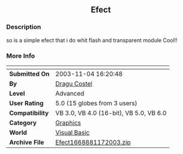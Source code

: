 ﻿<div align="center">

## Efect


</div>

### Description

so is a simple efect that i do whit flash and transparent module Cool!!
 
### More Info
 


<span>             |<span>
---                |---
**Submitted On**   |2003-11-04 16:20:48
**By**             |[Dragu Costel](https://github.com/Planet-Source-Code/PSCIndex/blob/master/ByAuthor/dragu-costel.md)
**Level**          |Advanced
**User Rating**    |5.0 (15 globes from 3 users)
**Compatibility**  |VB 3\.0, VB 4\.0 \(16\-bit\), VB 5\.0, VB 6\.0
**Category**       |[Graphics](https://github.com/Planet-Source-Code/PSCIndex/blob/master/ByCategory/graphics__1-46.md)
**World**          |[Visual Basic](https://github.com/Planet-Source-Code/PSCIndex/blob/master/ByWorld/visual-basic.md)
**Archive File**   |[Efect1668881172003\.zip](https://github.com/Planet-Source-Code/dragu-costel-efect__1-49727/archive/master.zip)








